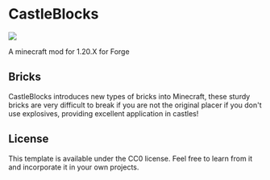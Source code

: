 # CastleBlocks
[![](http://cf.way2muchnoise.eu/full_castleblocks_downloads.svg)](https://minecraft.curseforge.com/projects/castleblocks)

A minecraft mod for 1.20.X for Forge

## Bricks

CastleBlocks introduces new types of bricks into Minecraft, these sturdy bricks are very difficult to break if you are not the original placer if you don't use explosives, providing excellent application in castles!

## License

This template is available under the CC0 license. Feel free to learn from it and incorporate it in your own projects.
